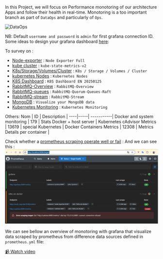 In this Project, we will focus on Performance monotoring of our architecture Apps and follow their health in real-time.
Monotoring is a too important branch as part of `DataOps` and particularly of `Ops`.

![DataOps](https://synapsys-groupe.com/wp-content/uploads/2021/12/blog-dataops-5.png)

NB: Default ``username and password`` is ``admin`` for first grafana connection ID.
Some ideas to design your grafana dashboard [here](https://grafana.com/grafana/dashboards/):

To survey on :

- [Node-exporter](https://grafana.com/grafana/dashboards/1860-node-exporter-full/) : ``Node Exporter Full``
- [kube cluster](https://grafana.com/grafana/dashboards/13332-kube-state-metrics-v2/) : ``kube-state-metrics-v2``
- [K8s/Storage/Volumes/Cluster](https://grafana.com/grafana/dashboards/11454-k8s-storage-volumes-cluster/) : ``K8s / Storage / Volumes / Cluster``
- [kubernetes Nodes](https://grafana.com/grafana/dashboards/8171-kubernetes-nodes/) : ``Kubernetes Nodes``
- [K8S Dashboard](https://grafana.com/grafana/dashboards/15661-k8s-dashboard-en-20250125/) : ``K8S Dashboard EN 20250125``
- [RabbitMQ-Overview](https://grafana.com/grafana/dashboards/10991-rabbitmq-overview/) : ``RabbitMQ-Overview``
- [RabbitMQ-queues](https://grafana.com/grafana/dashboards/11340-rabbitmq-quorum-queues-raft/) : ``RabbitMQ-Quorum-Queues-Raft``
- [RabbitMQ-stream](https://grafana.com/grafana/dashboards/14798-rabbitmq-stream/) : ``RabbitMQ-Stream``
- [MongoDB](https://grafana.com/solutions/mongodb/visualize/?pg=dashboards&plcmt=featured-dashboard-2) : ``Visualize your MongoDB data``
- [Kubernetes Monitoring](https://grafana.com/solutions/kubernetes/?pg=dashboards&plcmt=featured-dashboard-1) : ``Kubernetes Monitoring``


Others:
Nom	| ID	| Description |
----|-----| -----------|
Docker and system monitoring |	179	 | Stats Docker + host server |
Kubernetes cAdvisor Metrics	| 13619	| special Kubernetes |
Docker Containers Metrics	| 12308	| Metrics Details per container |

Check whether a [prometheus scraping operate well or fail](http://localhost:9090/targets) :
And we can see this :
![alt text](assets/images/target-endpoint-overview.png)

We can see bellow an overview of monotoring with grafana that visualize data scraped by prometheus from difference data sources defined in ``prometheus.yml`` file:

[📹 Watch video](assets/videos/prometheus-grafana-operating.mp4)
